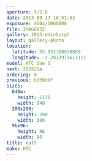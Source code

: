 ```yaml
---
aperture: f/2.0
date: 2013-09-17 18:51:53
exposure: 4604/1000000
file: IMAG0832
gallery: 2013-edinburgh
layout: gallery-photo
location:
  latitude: 55.952308638889
  longitude: -3.2032973611111
model: HTC One S
next: 293521a
ordering: 8
previous: 6d39d8f
sizes:
  640w:
    height: 1136
    width: 640
  200x200:
    height: 200
    width: 200
  96x96:
    height: 96
    width: 96
title: null
make: HTC
---
```

